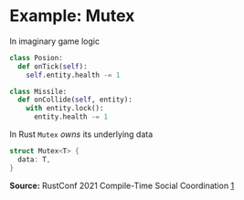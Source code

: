 # Example: Mutex

In imaginary game logic

```python
class Posion:
  def onTick(self):
    self.entity.health -= 1

class Missile:
  def onCollide(self, entity):
    with entity.lock():
      entity.health -= 1
```

In Rust `Mutex` *owns* its underlying data

```rust
struct Mutex<T> {
  data: T,
}
```

**Source:** RustConf 2021 Compile-Time Social Coordination [1](https://www.youtube.com/watch?v=4_Jg-rLDy-Y)
